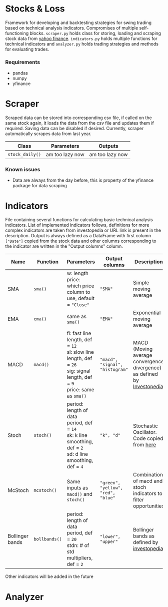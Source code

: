 # Stocks & Loss
Framework for developing and backtesting strategies for swing trading based on technical analysis indicators. Compromises of multiple self-functioning blocks. ```scraper.py``` holds class for storing, loading and scraping stock data from [yahoo finance](https://finance.yahoo.com/). ```indicators.py``` holds multiple functions for technical indicators and ```analyzer.py``` holds trading strategies and methods for evaluating trades.

### Requirements
* pandas
* numpy
* yfinance

# Scraper

Scraped data can be stored into corresponding csv file, if called on the same stock again, it loads the data from the csv file and updates them if required. Saving data can be disabled if desired. Currently, scraper automatically scrapes data from last year. 

Class | Parameters | Outputs 
------|------------|--------
```stock_daily()``` | am too lazy now | am too lazy now

### Known issues
* Data are always from the day before, this is property of the yfinance package for data scraping

# Indicators

File containing several functions for calculating basic technical analysis indicators. List of implemented indicators follows, definitions for more complex indicators are taken from investopedia or URL link is present in the description. Output is always defined as a DataFrame with first column ```["Date"]``` copied from the stock data and other columns corresponding to the indicator are written in the "Output columns" column.

Name | Function | Parameters | Output columns | Description
-----|----------|------------|---------|-------------
SMA | ```sma()``` | w: length <br> price: which price column to use, default = ```"Close"``` | ```"SMA"``` | Simple moving average
EMA | ```ema()``` | same as ```sma()``` | ```"EMA"``` | Exponential moving average
MACD | ```macd()``` | fl: fast line length, def = ```12``` <br> sl: slow line length, def = ```26``` <br> sig: signal length, def = ```9``` <br> price: same as ```sma()``` | ```"macd", "signal", "histogram"``` | MACD (Moving average convergence divergence) <br> as defined by [Investopedia](https://www.investopedia.com/terms/m/macd.asp)
Stoch | ```stoch()``` | period: length of data period, def = ```14``` <br> sk: k line smoothing, def = ```2``` <br> sd: d line smoothing, def = ```4``` | ```"k", "d"``` | Stochastic Oscillator. Code copied from [here](https://www.learnpythonwithrune.org/pandas-calculate-the-stochastic-oscillator-indicator-for-stocks/)
McStoch | ```mcstoch()``` | Same inputs as ```macd()``` and ```stoch()``` | ```"green", "yellow", "red", "blue"``` | Combination of macd and stoch indicators to filter opportunities
Bollinger bands | ```bollbands()``` | period: length of data period, def = ```20``` <br> stdn: # of std multipliers, def = ```2``` | ```"lower", "upper"``` | Bollinger bands as defined by [investopedia](https://www.investopedia.com/terms/b/bollingerbands.asp)

Other indicators will be added in the future

# Analyzer